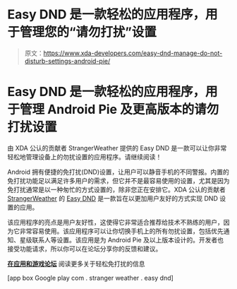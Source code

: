 # Easy DND 是一款轻松的应用程序，用于管理您的“请勿打扰”设置

> 原文：<https://www.xda-developers.com/easy-dnd-manage-do-not-disturb-settings-android-pie/>

# Easy DND 是一款轻松的应用程序，用于管理 Android Pie 及更高版本的请勿打扰设置

由 XDA 公认的贡献者 StrangerWeather 提供的 Easy DND 是一款可以让你非常轻松地管理设备上的勿扰设置的应用程序。请继续阅读！

Android 拥有便捷的免打扰(DND)设置，让用户可以静音手机的不同警报。内置的免打扰功能足以满足许多用户的需求，但它并不是最容易使用的设置，尤其是因为免打扰通常是以一种匆忙的方式设置的，除非您正在安排它。XDA 公认的贡献者 [StrangerWeather](https://forum.xda-developers.com/member.php?u=4747742) 的 [Easy DND](https://forum.xda-developers.com/android/apps-games/app-easy-dnd-disturb-beta-release-t3917437) 是一款旨在以更加用户友好的方式实现 DND 设置的应用。

该应用程序的亮点是用户友好性，这使得它非常适合推荐给技术不熟练的用户，因为它非常容易使用。该应用程序可以让你切换手机上的所有勿扰设置，包括优先通知、星级联系人等设置。该应用是为 Android Pie 及以上版本设计的。开发者也接受功能请求，所以你可以在论坛分享你的反馈和建议。

[**在应用和游戏论坛**](https://forum.xda-developers.com/android/apps-games/app-easy-dnd-disturb-beta-release-t3917437) 阅读更多关于轻松免打扰的信息

[app box Google play com . stranger weather . easy dnd]